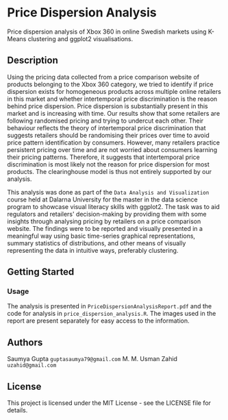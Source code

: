# Price Dispersion Analysis

Price dispersion analysis of Xbox 360 in online Swedish markets using K-Means clustering and ggplot2 visualisations.

## Description

Using the pricing data collected from a price comparison website of products belonging to the Xbox 360 category, we tried to identify if price dispersion exists for homogeneous products across multiple online retailers in this market and whether intertemporal price discrimination is the reason behind price dispersion. Price dispersion is substantially present in this market and is increasing with time. Our results show that some retailers are following randomised pricing and trying to undercut each other. Their behaviour reflects the theory of intertemporal price discrimination that suggests retailers should be randomising their prices over time to avoid price pattern identification by consumers. However, many retailers practice persistent pricing over time and are not worried about consumers learning their pricing patterns. Therefore, it suggests that intertemporal price discrimination is most likely not the reason for price dispersion for most products. The clearinghouse model is thus not entirely supported by our analysis.

This analysis was done as part of the ```Data Analysis and Visualization``` course held at Dalarna University for the master in the data science program to showcase visual literacy skills with ggplot2. The task was to aid regulators and retailers' decision-making by providing them with some insights through analysing pricing by retailers on a price comparison website. The findings were to be reported and visually presented in a meaningful way using basic time-series graphical representations, summary statistics of distributions, and other means of visually representing the data in intuitive ways, preferably clustering. 

## Getting Started

### Usage

The analysis is presented in ```PriceDispersionAnalysisReport.pdf``` and the code for analysis in ```price_dispersion_analysis.R```. The images used in the report are present separately for easy access to the information.

## Authors

Saumya Gupta ```guptasaumya79@gmail.com```
M. M. Usman Zahid ```uzahid@gmail.com```

## License

This project is licensed under the MIT License - see the LICENSE file for details.

